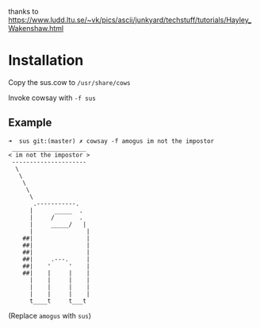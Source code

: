 thanks to https://www.ludd.ltu.se/~vk/pics/ascii/junkyard/techstuff/tutorials/Hayley_Wakenshaw.html

Installation
============

Copy the sus.cow to `/usr/share/cows`

Invoke cowsay with `-f sus`

Example
-------

```
➜  sus git:(master) ✗ cowsay -f amogus im not the impostor
 _____________________
< im not the impostor >
 ---------------------
  \
   \
    \
     \
      \
       .-----------.
      |      _____  . 
      |     /       .
      |     _____/   |
      |               |
    ##|               |
    ##|               |
    ##|               |
    ##|     .---.     |
    ##|    '     '    |
    ##|    |     |    |
      |    |     |    |
      |    |     |    |
      |    |     |    |
      t____t     t___t
```
(Replace `amogus` with `sus`)
